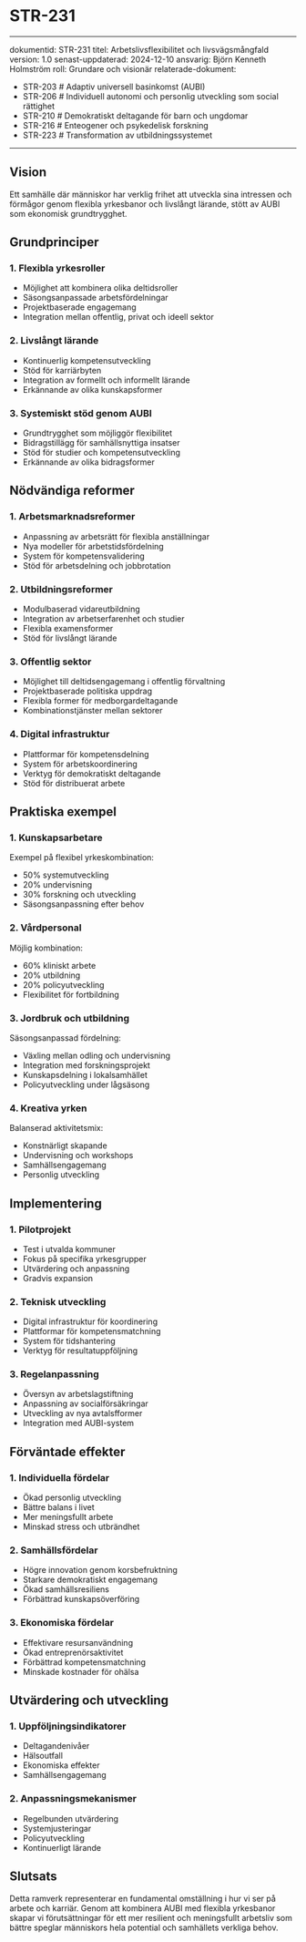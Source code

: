 # STR-231
---
dokumentid: STR-231
titel: Arbetslivsflexibilitet och livsvägsmångfald
version: 1.0
senast-uppdaterad: 2024-12-10
ansvarig: Björn Kenneth Holmström
roll: Grundare och visionär
relaterade-dokument:
  - STR-203 # Adaptiv universell basinkomst (AUBI)
  - STR-206 # Individuell autonomi och personlig utveckling som social rättighet
  - STR-210 # Demokratiskt deltagande för barn och ungdomar
  - STR-216 # Enteogener och psykedelisk forskning
  - STR-223 # Transformation av utbildningssystemet
---

## Vision
Ett samhälle där människor har verklig frihet att utveckla sina intressen och förmågor genom flexibla yrkesbanor och livslångt lärande, stött av AUBI som ekonomisk grundtrygghet.

## Grundprinciper

### 1. Flexibla yrkesroller
- Möjlighet att kombinera olika deltidsroller
- Säsongsanpassade arbetsfördelningar
- Projektbaserade engagemang
- Integration mellan offentlig, privat och ideell sektor

### 2. Livslångt lärande
- Kontinuerlig kompetensutveckling
- Stöd för karriärbyten
- Integration av formellt och informellt lärande
- Erkännande av olika kunskapsformer

### 3. Systemiskt stöd genom AUBI
- Grundtrygghet som möjliggör flexibilitet
- Bidragstillägg för samhällsnyttiga insatser
- Stöd för studier och kompetensutveckling
- Erkännande av olika bidragsformer

## Nödvändiga reformer

### 1. Arbetsmarknadsreformer
- Anpassning av arbetsrätt för flexibla anställningar
- Nya modeller för arbetstidsfördelning
- System för kompetensvalidering
- Stöd för arbetsdelning och jobbrotation

### 2. Utbildningsreformer
- Modulbaserad vidareutbildning
- Integration av arbetserfarenhet och studier
- Flexibla examensformer
- Stöd för livslångt lärande

### 3. Offentlig sektor
- Möjlighet till deltidsengagemang i offentlig förvaltning
- Projektbaserade politiska uppdrag
- Flexibla former för medborgardeltagande
- Kombinationstjänster mellan sektorer

### 4. Digital infrastruktur
- Plattformar för kompetensdelning
- System för arbetskoordinering
- Verktyg för demokratiskt deltagande
- Stöd för distribuerat arbete

## Praktiska exempel

### 1. Kunskapsarbetare
Exempel på flexibel yrkeskombination:
- 50% systemutveckling
- 20% undervisning
- 30% forskning och utveckling
- Säsongsanpassning efter behov

### 2. Vårdpersonal
Möjlig kombination:
- 60% kliniskt arbete
- 20% utbildning
- 20% policyutveckling
- Flexibilitet för fortbildning

### 3. Jordbruk och utbildning
Säsongsanpassad fördelning:
- Växling mellan odling och undervisning
- Integration med forskningsprojekt
- Kunskapsdelning i lokalsamhället
- Policyutveckling under lågsäsong

### 4. Kreativa yrken
Balanserad aktivitetsmix:
- Konstnärligt skapande
- Undervisning och workshops
- Samhällsengagemang
- Personlig utveckling

## Implementering

### 1. Pilotprojekt
- Test i utvalda kommuner
- Fokus på specifika yrkesgrupper
- Utvärdering och anpassning
- Gradvis expansion

### 2. Teknisk utveckling
- Digital infrastruktur för koordinering
- Plattformar för kompetensmatchning
- System för tidshantering
- Verktyg för resultatuppföljning

### 3. Regelanpassning
- Översyn av arbetslagstiftning
- Anpassning av socialförsäkringar
- Utveckling av nya avtalsfformer
- Integration med AUBI-system

## Förväntade effekter

### 1. Individuella fördelar
- Ökad personlig utveckling
- Bättre balans i livet
- Mer meningsfullt arbete
- Minskad stress och utbrändhet

### 2. Samhällsfördelar
- Högre innovation genom korsbefruktning
- Starkare demokratiskt engagemang
- Ökad samhällsresiliens
- Förbättrad kunskapsöverföring

### 3. Ekonomiska fördelar
- Effektivare resursanvändning
- Ökad entreprenörsaktivitet
- Förbättrad kompetensmatchning
- Minskade kostnader för ohälsa

## Utvärdering och utveckling

### 1. Uppföljningsindikatorer
- Deltagandenivåer
- Hälsoutfall
- Ekonomiska effekter
- Samhällsengagemang

### 2. Anpassningsmekanismer
- Regelbunden utvärdering
- Systemjusteringar
- Policyutveckling
- Kontinuerligt lärande

## Slutsats
Detta ramverk representerar en fundamental omställning i hur vi ser på arbete och karriär. Genom att kombinera AUBI med flexibla yrkesbanor skapar vi förutsättningar för ett mer resilient och meningsfullt arbetsliv som bättre speglar människors hela potential och samhällets verkliga behov.
